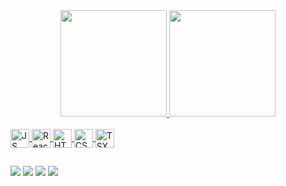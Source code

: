 
<div align="center">
  <a href="https://github.com/IsaacMoretao">
  <img height="170em" src="https://github-readme-stats.vercel.app/api?username=IsaacMoretao&show_icons=true&theme=dracula&include_all_commits=true&count_private=true"/>
  <img height="170em" src="https://github-readme-stats.vercel.app/api/top-langs/?username=IsaacMoretao&layout=compact&langs_count=7&theme=dracula"/>
</div>
  
  <div style="display: inline_block"><br>
  <img align="center" alt="JS" height="30" width="30" src="https://cdn.iconscout.com/icon/free/png-256/javascript-3630127-3031259.png">
    
  <img align="center" alt="React" height="30" width="30" src="https://daniel-vinicius.gallerycdn.vsassets.io/extensions/daniel-vinicius/code-snipptes-reactjs-pt-br/0.5.0/1610479284868/Microsoft.VisualStudio.Services.Icons.Default">
    
  <img align="center" alt="HTML" height="30" width="30" src="https://icons.iconarchive.com/icons/cornmanthe3rd/plex/256/Other-html-5-icon.png">
    
  <img align="center" alt="CSS" height="30" width="30" src="https://logospng.org/download/css-3/logo-css-3-2048.png">
    
   <img align="center" alt="TSX" height="30" width="30" src="https://cdn.iconscout.com/icon/free/png-256/typescript-3630303-3030878.png">
    
</div>
  
  ##
  
<div>
  
   <a href="https://web.whatsapp.com/send?phone=+5511999899429" target="_blank"><img src="https://img.shields.io/badge/WhatsApp-25D366?style=for-the-badge&logo=whatsapp&logoColor=white" target="_blank"></a>
   <a href="https://www.instagram.com/isaac_moretao/" target="_blank"><img src="https://img.shields.io/badge/Discord-7289DA?style=for-the-badge&logo=discord&logoColor=white" target="_blank"></a>
   <a href = "mailto:contatorafaballerini@gmail.com"><img src="https://img.shields.io/badge/Instagram-E4405F?style=for-the-badge&logo=instagram&logoColor=white" destino =" _blank"></a>
   <a href = "https://www.linkedin.com/in/isaac-hana-moret%C3%A3o-1a32031a2/"><img src="https://img.shields.io/badge/LinkedIn-0077B5?style=for-the-badge&logo=linkedin&logoColor=white" destino ="_blank"></a>
 
 
</div>
